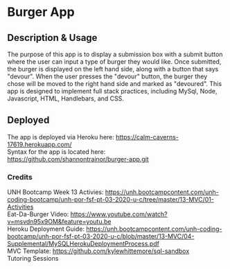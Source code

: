 # Burger App

## Description & Usage
 The purpose of this app is to display a submission box with a submit button where the user can input a type of burger they would like. Once submitted, the burger is displayed on the left hand side, along with a button that says "devour". When the user presses the "devour" button, the burger they chose will be moved to the right hand side and marked as "devoured". This app is designed to implement full stack practices, including MySql, Node, Javascript, HTML, Handlebars, and CSS.

## Deployed
The app is deployed via Heroku here: https://calm-caverns-17619.herokuapp.com/  
Syntax for the app is located here: https://github.com/shannontrainor/burger-app.git


### Credits
UNH Bootcamp Week 13 Activies: https://unh.bootcampcontent.com/unh-coding-bootcamp/unh-por-fsf-pt-03-2020-u-c/tree/master/13-MVC/01-Activities  
Eat-Da-Burger Video: https://www.youtube.com/watch?v=msvdn95x9OM&feature=youtu.be  
Heroku Deployment Guide: https://unh.bootcampcontent.com/unh-coding-bootcamp/unh-por-fsf-pt-03-2020-u-c/blob/master/13-MVC/04-Supplemental/MySQLHerokuDeploymentProcess.pdf  
MVC Template: https://github.com/kylewhittemore/sql-sandbox  
Tutoring Sessions

